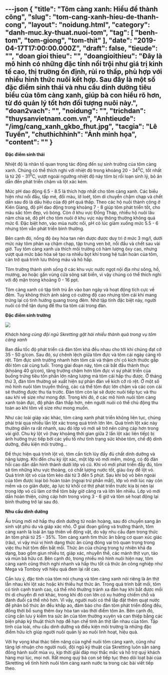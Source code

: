 ---json
{
    "title": "Tôm càng xanh: Hiểu để thành công",
    "slug": "tom-cang-xanh-hieu-de-thanh-cong",
    "layout": "noidung.html",
    "category": "danh-muc.ky-thuat.nuoi-tom",
    "tag": [
        "benh-tom",
        "tom-giong",
        "tom-thit"
    ],
    "date": "2019-04-17T17:00:00.000Z",
    "draft": false,
    "tieude": "",
    "doan gioi thieu": "",
    "doangioithieu": "Đây là mô hình có những đặc tính nổi trội như giá trị kinh tế cao, thị trường ổn định, rủi ro thấp, phù hợp với nhiều hình thức nuôi kết hợp. Sau đây là một số đặc điểm sinh thái và nhu cầu dinh dưỡng tiêu biểu của tôm càng xanh, giúp bà con hiểu rõ hơn, từ đó quản lý tốt hơn đối tượng nuôi này.",
    "doan2vach": "",
    "noidung": "",
    "trichdan": "thuysanvietnam.com.vn",
    "Anhtieude": "/img/cang_xanh_gkbo_fhut.jpg",
    "tacgia": "Lê Tuyến",
    "chuthichhinh": "Ảnh minh họa",
    "__content__": ""
}
---
<p><strong>Đặc điểm sinh th&aacute;i</strong></p>

<p>Nhiệt độ l&agrave; nh&acirc;n tố quan trọng t&aacute;c động đến sự sinh trưởng của t&ocirc;m c&agrave;ng xanh. Ch&uacute;ng c&oacute; thể th&iacute;ch nghi với nhiệt độ trong khoảng 20 - 34<sup>0</sup>C, tốt nhất l&agrave; từ 26 - 31<sup>0</sup>C, vượt ngo&agrave;i ngưỡng nhiệt độ n&agrave;y t&ocirc;m bị rối loạn sinh l&yacute;, bỏ ăn dẫn đến ph&aacute;t triển chậm v&agrave; lột x&aacute;c k&eacute;m.</p>

<p>Mức pH dao động 6.5 - 8.5 l&agrave; th&iacute;ch hợp nhất cho t&ocirc;m c&agrave;ng xanh. C&aacute;c biểu hiện như nổi đầu, tấp m&eacute;, đổi m&agrave;u, lở lo&eacute;t, t&ocirc;m di chuyển chậm chạp v&agrave; chết dần sau đ&oacute; l&agrave; dấu hiệu của độ pH qu&aacute; thấp. Theo c&aacute;c hộ nu&ocirc;i th&agrave;nh c&ocirc;ng ở Ki&ecirc;n Giang, độ pH dao động trong khoảng 7 - 8 gi&uacute;p t&ocirc;m ph&aacute;t triển tốt, cho m&agrave;u sắc t&ocirc;m đẹp, vỏ b&oacute;ng. C&ograve;n ở khu vực Đồng Th&aacute;p, nhiều hộ nu&ocirc;i l&acirc;u năm chia sẻ, độ pH cho t&ocirc;m nu&ocirc;i ở khu vực n&agrave;y th&ocirc;ng thường kh&ocirc;ng qu&aacute; mức 6. Đặc biệt hơn, v&agrave;o m&ugrave;a nước nổi, pH c&oacute; l&uacute;c giảm xuống mức 5.5 - 6 nhưng t&ocirc;m vẫn ph&aacute;t triển b&igrave;nh thường.</p>

<p>B&ecirc;n cạnh đ&oacute;, nồng độ &ocirc;xy h&ograve;a tan n&ecirc;n được được duy tr&igrave; ở mức 3 mg/l, dưới mức n&agrave;y t&ocirc;m phản xạ chậm chạp, tập trung ven bờ, nổi đầu v&agrave; chết sau v&agrave;i giờ. Tuy t&ocirc;m c&agrave;ng xanh ưa th&iacute;ch m&ocirc;i trường c&oacute; h&agrave;m lượng &ocirc;xy cao, nhưng vượt qu&aacute; mức b&atilde;o h&ograve;a sẽ tạo ra nhiều bọt kh&iacute; trong hệ tuần ho&agrave;n của t&ocirc;m, cản trở qu&aacute; tr&igrave;nh lưu th&ocirc;ng m&aacute;u v&agrave; h&ocirc; hấp.</p>

<p>T&ocirc;m trưởng th&agrave;nh sinh sống ở c&aacute;c khu vực nước ngọt nội địa như s&ocirc;ng, hồ, mương, ao hoặc gần v&ugrave;ng cửa s&ocirc;ng s&aacute;t biển, v&igrave; vậy ch&uacute;ng c&oacute; thể th&iacute;ch nghi với độ mặn trong khoảng 0 - 16 ppt.</p>

<p>T&ocirc;m c&agrave;ng xanh c&oacute; tập t&iacute;nh tr&uacute; ẩn v&agrave;o ban ng&agrave;y v&agrave; hoạt động t&iacute;ch cực về đ&ecirc;m. Tuy kh&ocirc;ng th&iacute;ch &aacute;nh s&aacute;ng c&oacute; cường độ cao nhưng t&ocirc;m c&aacute;i khi mang trứng lại c&oacute; t&iacute;nh hướng quang trong đ&ecirc;m. Nhờ tập t&iacute;nh đặc biệt n&agrave;y, người nu&ocirc;i c&oacute; thể tận dụng để thu tỉa t&ocirc;m c&aacute;i trong đ&agrave;n.</p>

<p><strong>Đặc điểm sinh trưởng</strong></p>

<p><strong><img src="http://thuysanvietnam.com.vn/uploads/article2/baiviet/nuoitrong/hieu-de-thanh-cong-03.jpg" /></strong></p>

<p><em>Kh&aacute;ch h&agrave;ng c&ugrave;ng đội ngũ Skretting gặt h&aacute;i nhiều th&agrave;nh quả trong vụ t&ocirc;m c&agrave;ng xanh&nbsp;</em></p>

<p>Ban đầu tốc độ ph&aacute;t triển cả đ&agrave;n t&ocirc;m kh&aacute; đều nhau cho tới khi ch&uacute;ng đạt cỡ 35 - 50 g/con. Sau đ&oacute;, sự ch&ecirc;nh lệch giữa t&ocirc;m đực v&agrave; t&ocirc;m c&aacute;i ng&agrave;y c&agrave;ng r&otilde; rệt. T&ocirc;m đực sinh trưởng nhanh hơn t&ocirc;m c&aacute;i v&agrave; thậm ch&iacute; c&oacute; k&iacute;ch thước gấp đ&ocirc;i t&ocirc;m c&aacute;i c&ugrave;ng tuổi. Trong giai đoạn n&agrave;y, t&ocirc;m c&aacute;i bắt đầu th&agrave;nh thục (khoảng 40 g/con), tăng trưởng chậm hơn t&ocirc;m đực v&igrave; sự ph&aacute;t triển của buồng trứng ti&ecirc;u tốn phần lớn năng lượng m&agrave; t&ocirc;m c&aacute;i hấp thu được. Ở th&aacute;ng thứ 3, đ&agrave;n t&ocirc;m thường sẽ xuất hiện sự ph&acirc;n đ&agrave;n về k&iacute;ch cỡ r&otilde; rệt. Ở một số m&ocirc; h&igrave;nh nu&ocirc;i t&ocirc;m truyền thống, c&aacute;c c&aacute; thể t&ocirc;m đực lớn chậm v&agrave; c&aacute;c con c&aacute;i sẽ thường được thu tỉa trước. Đ&agrave;n t&ocirc;m c&ograve;n lại sẽ được nu&ocirc;i tiếp tục v&agrave; thu sau khi về size như mong đợi. Trong khi đ&oacute;, ở c&aacute;c m&ocirc; h&igrave;nh nu&ocirc;i t&ocirc;m c&agrave;ng xanh to&agrave;n đực, độ ph&acirc;n đ&agrave;n thấp hơn, n&ecirc;n người nu&ocirc;i c&oacute; thể chủ động thu to&agrave;n ao khi t&ocirc;m về size như mong muốn.</p>

<p>Như c&aacute;c lo&agrave;i gi&aacute;p x&aacute;c kh&aacute;c, t&ocirc;m c&agrave;ng xanh ph&aacute;t triển kh&ocirc;ng li&ecirc;n tục, ch&uacute;ng phải trải qua nhiều lần lột x&aacute;c trong qu&aacute; tr&igrave;nh lớn l&ecirc;n. Qu&aacute; tr&igrave;nh lột x&aacute;c n&agrave;y thường diễn ra rất nhanh, sau đ&oacute; lớp vỏ mới sẽ trở n&ecirc;n cứng c&aacute;p hơn trong v&agrave;i giờ. Chu kỳ lột vỏ (hay khoảng thời gian giữa 2 lần lột x&aacute;c li&ecirc;n tiếp) bị ảnh hưởng trực tiếp bởi c&aacute;c yếu tố như t&igrave;nh trạng sức khỏe t&ocirc;m, chế độ dinh dưỡng, điều kiện m&ocirc;i trường&hellip;</p>

<p>Để thực hiện qu&aacute; tr&igrave;nh lột vỏ, t&ocirc;m cần t&iacute;ch lũy đầy đủ chất dinh dưỡng v&agrave; năng lượng. Khi đến chu kỳ lột x&aacute;c, một lớp vỏ mới mềm, mỏng, c&oacute; độ đ&agrave;n hồi cao dần dần h&igrave;nh th&agrave;nh dưới lớp vỏ cũ. Khi vỏ mới ph&aacute;t triển đầy đủ, t&ocirc;m sẽ t&igrave;m những khu vực tho&aacute;ng, c&oacute; chất lượng nước tốt, gi&agrave;u &ocirc;xy để lột vỏ. Qu&aacute; tr&igrave;nh lột vỏ của t&ocirc;m k&eacute;o d&agrave;i từ 3 đến 5 ph&uacute;t. Sau khi bộ vỏ b&ecirc;n ngo&agrave;i của t&ocirc;m được loại bỏ ho&agrave;n to&agrave;n (ngoại trừ phần mắt), lớp vỏ mới l&uacute;c n&agrave;y c&ograve;n mềm v&agrave; co gi&atilde;n được, &aacute;p lực từ khối cơ thịt ph&aacute;t triển trước kia bị n&eacute;n lại trong lớp vỏ cũ l&agrave;m cơ thể t&ocirc;m b&acirc;y giờ căng ra v&agrave; lớn l&ecirc;n nhiều. Lớp vỏ mới dần ho&agrave;n thiện, cứng c&aacute;p hơn trong v&ograve;ng 3 - 6 giờ v&agrave; t&ocirc;m sẽ hoạt động lại b&igrave;nh thường trở lại sau đ&oacute;.</p>

<p><strong>Nhu cầu dinh dưỡng</strong></p>

<p>Ấu tr&ugrave;ng mới nở hấp thụ dinh dưỡng từ no&atilde;n ho&agrave;ng, sau đ&oacute; chuyển sang ăn sinh vật ph&ugrave; du v&agrave; gi&aacute;p x&aacute;c nhỏ. Ở giai đoạn giống v&agrave; trưởng th&agrave;nh, t&ocirc;m c&agrave;ng xanh l&agrave; lo&agrave;i ăn tạp thi&ecirc;n về động vật, do vậy nhu cầu đạm trong thức ăn t&ocirc;m phải từ 25 - 35%. T&ocirc;m c&agrave;ng xanh t&igrave;m thức ăn bằng cơ quan x&uacute;c gi&aacute;c (r&acirc;u), v&igrave; vậy m&ugrave;i vị h&igrave;nh dạng thức ăn cũng đ&oacute;ng vai tr&ograve; quan trọng trong việc thu h&uacute;t t&ocirc;m đến bắt mồi. Thức ăn của ch&uacute;ng trong tự nhi&ecirc;n kh&aacute; đa dạng, bao gồm giun nhiều tơ, gi&aacute;p x&aacute;c, nhuyễn thể, c&aacute;c mảnh thịt vụn, tảo v&agrave; m&ugrave;n b&atilde; hữu cơ. B&ecirc;n cạnh đ&oacute;, trong nhiều m&ocirc; h&igrave;nh nu&ocirc;i hiện nay, t&ocirc;m c&agrave;ng xanh cũng th&iacute;ch nghi nhanh v&agrave; hấp thu tốt cả thức ăn c&ocirc;ng nghiệp như Mega v&agrave; Tomboy với hiệu quả đem lại rất cao.</p>

<p>Cần lưu &yacute;, đặc t&iacute;nh của t&ocirc;m n&oacute;i chung v&agrave; t&ocirc;m c&agrave;ng xanh n&oacute;i ri&ecirc;ng l&agrave; ăn thịt lẫn nhau khi lột x&aacute;c hoặc khi thiếu hụt thức ăn. Trong qu&aacute; tr&igrave;nh bắt mồi, t&ocirc;m c&oacute; t&iacute;nh cạnh tranh cao, c&aacute; thể nhỏ thường tr&aacute;nh xa đ&agrave;n hay khi bắt được mồi th&igrave; di chuyển đi nơi kh&aacute;c, trong khi đ&oacute; con lớn c&oacute; xu hướng chiếm chỗ v&agrave; đ&aacute;nh đuổi c&aacute; thể nhỏ hơn. V&igrave; vậy, người nu&ocirc;i c&oacute; thể lắp đặt th&ecirc;m quạt nước để ph&acirc;n bố thức ăn đều khắp ao, đảm bảo cho đ&agrave;n t&ocirc;m ph&aacute;t triển đồng đều, đồng thời bổ sung th&ecirc;m &ocirc;xy h&ograve;a tan v&agrave;o thời điểm t&ocirc;m ăn. B&ecirc;n cạnh đ&oacute;, cũng cần lưu &yacute; kiểm tra sức ăn của t&ocirc;m thường xuy&ecirc;n v&agrave; can thiệp bằng c&aacute;c biện ph&aacute;p kỹ thuật th&iacute;ch hợp để hạn chế t&iacute;nh ăn thịt lẫn nhau của t&ocirc;m. Tập t&iacute;nh của lo&agrave;i, nhu cầu dinh dưỡng v&agrave; điều kiện m&ocirc;i trường l&agrave; những đặc điểm hữu &iacute;ch gi&uacute;p người nu&ocirc;i quản l&yacute; ao nu&ocirc;i linh hoạt, hiệu quả.</p>

<p>Với hy vọng khai th&aacute;c tiềm năng của nghề nu&ocirc;i t&ocirc;m c&agrave;ng xanh, cũng như tăng lợi nhuận cho người nu&ocirc;i, đội ngũ kỹ thuật của Skretting lu&ocirc;n sẵn s&agrave;ng đồng h&agrave;nh suốt m&ugrave;a vụ, kịp thời giải đ&aacute;p mọi thắc mắc v&agrave; hỗ trợ qu&yacute; kh&aacute;ch h&agrave;ng mọi l&uacute;c, mọi nơi. Rất mong qu&yacute; b&agrave; con sẽ tiếp tục theo d&otilde;i loạt b&agrave;i của Skretting về t&igrave;nh h&igrave;nh nu&ocirc;i t&ocirc;m c&agrave;ng xanh nước ta trong c&aacute;c b&agrave;i viết tiếp theo.</p>
